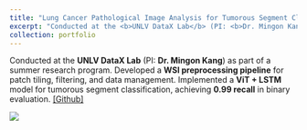 ```yaml
---
title: "Lung Cancer Pathological Image Analysis for Tumorous Segment Classification in WSI"
excerpt: "Conducted at the <b>UNLV DataX Lab</b> (PI: <b>Dr. Mingon Kang</b>) as part of a summer research program. Developed a <b>WSI preprocessing pipeline</b> for patch tiling, filtering, and data management. Implemented a <b>ViT + LSTM</b> model for tumorous segment classification, achieving <b>0.99 recall</b> in binary evaluation. <a href='https://github.com/nayoungku1/UNLV-histopathology'>[Github]</a>"
collection: portfolio
---
```



Conducted at the <b>UNLV DataX Lab</b> (PI: <b>Dr. Mingon Kang</b>) as part of a summer research program. Developed a <b>WSI preprocessing pipeline</b> for patch tiling, filtering, and data management. Implemented a <b>ViT + LSTM</b> model for tumorous segment classification, achieving <b>0.99 recall</b> in binary evaluation. <a href='https://github.com/nayoungku1/UNLV-histopathology'>[Github]</a>

<img src='https://media.licdn.com/dms/image/v2/C4D1BAQFKoNig7RMN8g/company-background_10000/company-background_10000/0/1598971977081/officialunlv_cover?e=2147483647&v=beta&t=IjmBLSxuTT9AMFaZxjAOoNqRJk9Upx8pU-1QfZdcopw'>
